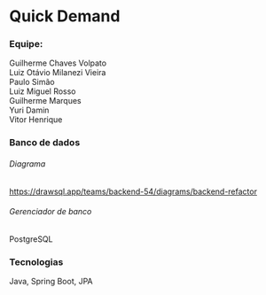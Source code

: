 # Quick Demand

### Equipe: 

Guilherme Chaves Volpato</br>
       Luiz Otávio Milanezi Vieira</br>
        Paulo Simão</br>
        Luiz Miguel Rosso</br>
        Guilherme Marques</br>
        Yuri Damin</br>
        Vitor Henrique
       

### Banco de dados

###### Diagrama
https://drawsql.app/teams/backend-54/diagrams/backend-refactor

###### Gerenciador de banco 
PostgreSQL


### Tecnologias
Java, Spring Boot, JPA
